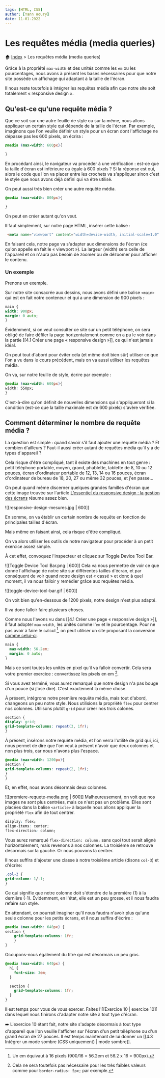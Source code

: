 ```yaml
---
tags: [HTML, CSS]
author: [Yann Houry]
date: 11-01-2022
---
```


# Les requêtes média (media queries)
🏠 [Index](https://github.com/YannHY/html-css-js/blob/main/index.md) > Les requêtes média (media queries)

Grâce à la propriété `max-width` et des unités comme les `em` ou les pourcentages, nous avons à présent les bases nécessaires pour que notre site possède un affichage qui adaptant à la taille de l'écran. 

Il nous reste toutefois à intégrer les requêtes média afin que notre site soit totalement « responsive design ».

## Qu'est-ce qu'une requête média ?
Que ce soit sur une autre feuille de style ou sur la même, nous allons appliquer un certain style qui dépende de la taille de l'écran. Par exemple, imaginons que l'on veuille définir un style pour un écran dont l'affichage ne dépasse pas les 600 pixels, on écrira :

```css
@media (max-width: 600px){

}
```

En procédant ainsi, le navigateur va procéder à une vérification : est-ce que la taille d'écran est inférieure ou égale à 600 pixels ? Si la réponse est oui, alors le code que l'on va placer entre les crochets va s'appliquer sinon c'est le style que nous avons déjà défini qui va être utilisé.

On peut aussi très bien créer une autre requête média.

```css
@media (max-width: 800px){

}
```

On peut en créer autant qu'on veut. 

Il faut simplement, sur notre page HTML, insérer cette balise :

```HTML
 <meta name="viewport" content="width=device-width, initial-scale=1.0" />
```

En faisant cela, notre page va s'adapter aux dimensions de l'écran (ce qu'on appelle en fait le « viewport »). La largeur (width) sera celle de l'appareil et on n'aura pas besoin de zoomer ou de dézoomer pour afficher le contenu.

### Un exemple
Prenons un exemple.

Sur notre site consacrée aux dessins, nous avons défini une balise `<main>` qui est en fait notre conteneur et qui a une dimension de 900 pixels :

``` CSS
main {
width: 900px;
margin: 0 auto;
}
````

Évidemment, si on veut consulter ce site sur un petit téléphone, on sera obligé de faire défiler la page horizontalement comme on a pu le voir dans la partie [[4.1 Créer une page « responsive design »]], ce qui n'est jamais idéal.

On peut tout d'abord pour éviter cela (et même doit bien sûr) utiliser ce que l'on a vu dans le cours précédent, mais on va aussi utiliser les requêtes média.

On va, sur notre feuille de style, écrire par exemple :

```css
@media (max-width: 600px){
width: 550px;
}
```

C'est-à-dire qu'on définit de nouvelles dimensions qui s'appliqueront si la condition (est-ce que la taille maximale est de 600 pixels) s'avère vérifiée.

## Comment déterminer le nombre de requête média ?
La question est simple : quand savoir s'il faut ajouter une requête média ? Et combien d'ailleurs ? Faut-il aussi créer autant de requêtes média qu'il y a de types d'appareil ? 

Cela risque d'être compliqué, tant il existe des machines en tout genre : petit téléphone portable, moyen, grand, phablette, tablette de 8, 10 ou 12 pouces, écran d'ordinateur portable de 12, 13, 14 ou 16 pouces, écran d'ordinateur de bureau de 18, 20, 27 ou même 32 pouces, et j'en passe...

On peut quand même discerner quelques grandes familles d'écran que cette image trouvée sur l'article [L’essentiel du responsive design : la gestion des écrans](https://academy.lotincorp.biz/lessentiel-du-responsive-design-la-gestion-des-ecrans/) résume assez bien.

![[responsive-design-mesures.jpg | 600]]

En somme, on va établir un certain nombre de requête en fonction de principales tailles d'écran.

Mais même en faisant ainsi, cela risque d'être compliqué. 

On va alors utiliser les outils de notre navigateur pour procéder à un petit exercice assez simple. 

À cet effet, convoquez l'inspecteur et cliquez sur Toggle Device Tool Bar.

![[Toggle Device Tool Bar.png | 600]]
Cela va nous permettre de voir ce que donne l'affichage de notre site sur différentes tailles d'écran, et par conséquent de voir quand notre design est « cassé » et donc à quel moment, il va nous falloir y remédier grâce aux requêtes média.

![[toggle-device-tool-bar.gif | 600]]

On voit bien qu'en-dessous de 1200 pixels, notre design n'est plus adapté.

Il va donc falloir faire plusieurs choses.

Comme nous l'avons vu dans [[4.1 Créer une page « responsive design »]], il faut adopter  `max-width`, les unités comme l'`em` et le pourcentage. Pour ne pas avoir à faire le calcul [^1], on peut utiliser un site proposant la conversion [comme celui-ci](https://www.w3schools.com/tags/ref_pxtoemconversion.asp).

```CSS
main {
  max-width: 56.2em;
  margin: 0 auto;
}
```

Mais ce sont toutes les unités en pixel qu'il va falloir convertir. Cela sera votre premier exercice : convertissez les pixels en em [^2].

Si vous avez terminé, vous aurez  remarqué que notre design n'a pas bouge d'un pouce (si j'ose dire). C'est exactement la même chose.

À présent, intégrons notre première requête média, mais tout d'abord, changeons un peu notre style. Nous utilisions la propriété `flex` pour centrer nos colonnes. Utilisons plutôt `grid` pour créer nos trois colones.

```CSS
section {
display: grid;
grid-template-columns: repeat(3, 1fr);
}
```

À présent, insérons notre requête média, et l'on verra l'utilité de grid qui, ici, nous permet de dire que l'on veut à présent n'avoir que deux colonnes et non plus trois, car nous n'avons plus l'espace.

```css
@media (max-width: 1200px){
section {
grid-template-columns: repeat(2, 1fr);
}
}
```

Et, en effet, nous avons désormais deux colonnes.

![[premiere-requete-media.png | 600]]
Malheureusement, on voit que nos images ne sont plus centrées, mais ce n'est pas un problème. Elles sont placées dans la balise `<article>` à laquelle nous allons appliquer la propriété `flex` afin de tout centrer.

```CSS
display: flex;
align-items: center;
flex-direction: column;
```

Vous aurez remarqué `flex-direction: column;` sans quoi tout serait aligné horizontalement, mais revenons à nos colonnes. La troisième se retrouve désormais sur la gauche. Or nous pouvons la centrer.

Il nous suffira d'ajouter une classe à notre troisième article (disons `col-3`) et d'écrire:

```CSS
.col-3 {
grid-column: 1/-1;
}
```

Ce qui signifie que notre colonne doit s'étendre de la première (1) à la dernière (-1). Évidemment, en l'état, elle est un peu grosse, et il nous faudra refaire son style.

En attendant, on pourrait imaginer qu'il nous faudra n'avoir plus qu'une seule colonne pour les petits écrans, et il nous suffira d'écrire :

```CSS
@media (max-width: 640px) {
section {
	grid-template-columns: 1fr;
    }
}
```

Occupons-nous également du titre qui est désormais un peu gros.

```CSS
@media (max-width: 640px) {
  h1 {
    font-size: 3em;
  }

  section {
    grid-template-columns: 1fr;
  }
}
```

Il est temps pour vous de vous exercer. Faites l'[[Exercice 10 | exercice 10]] dans lequel nous finirons d'adapter notre site à tout type d'écran.

➡️ L'exercice 10 étant fait, notre site s'adapte désormais à tout type d'appareil que l'on veuille l'afficher sur l'écran d'un petit téléphone ou d'un grand écran de 27 pouces. Il est temps maintenant de lui donner un [[4.3 Intégrer un mode sombre (CSS uniquement) | mode sombre]].

[^1]: Un em équivaut à 16 pixels (900/16 = 56.2em et 56.2 x 16 = 900px).
[^2]: Cela ne sera toutefois pas nécessaire pour les très faibles valeurs comme pour `border-radius: 5px;` par exemple.

